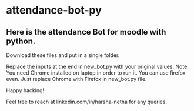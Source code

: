 # attendance-bot-py
## Here is the attendance Bot for moodle with python.

Download these files and put in a single folder.

Replace the inputs at the end in new_bot.py with your original values.
Note: You need Chrome installed on laptop in order to run it.
You can use firefox even. Just replace Chrome with Firefox in new_bot.py file.

Happy hacking!

Feel free to reach at linkedin.com/in/harsha-netha for any queries.
